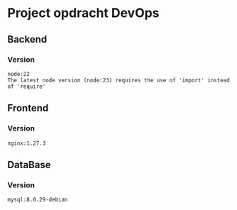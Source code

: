 # Project opdracht DevOps

## Backend
### Version 
    node:22
    The latest node version (node:23) requires the use of 'import' instead of 'require'

## Frontend
### Version
    nginx:1.27.3

## DataBase
### Version
    mysql:8.0.29-debian